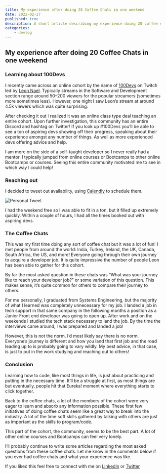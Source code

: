 ```yaml
---
title: My experience after doing 20 Coffee Chats in one weekend
date: 2022-02-27
published: true
description: A short article describing my experience doing 20 coffee chats over a weekend with aspiring developers in the 100Devs community.
categories:
    - devlog
---
```


## My experience after doing 20 Coffee Chats in one weekend

### Learning about 100Devs

I recently came across an online cohort by the name of [100Devs](https://leonnoel.com/100devs/) on Twitch led by [Leon Noel](https://twitter.com/leonnoel). Typically streams in the Software and Development section range around 50–200 viewers for the popular streamers (sometimes more sometimes less). However, one night I saw Leon’s stream at around 4.5k viewers which was quite surprising.

After checking it out I realized it was an online class type deal teaching an entire cohort. Upon further investigation, this community has an entire Discord and hashtag on Twitter! If you look up #100Devs you’ll be able to see a ton of aspiring devs showing off their progress, speaking about their experience amongst any number of things. As well as more experienced devs offering advice and help.

I am more on the side of a self-taught developer so I never really had a mentor. I typically jumped from online courses or Bootcamps to other online Bootcamps or courses. Seeing this entire community motivated me to see in which way I could help!

### Reaching out

I decided to tweet out availability, using [Calendly](https://calendly.com/) to schedule them.

![Personal Tweet](https://cdn.hashnode.com/res/hashnode/image/upload/v1645963615103/Nb_oLEgkZ.png)

I had the weekend free so I was able to fit in a ton, but it filled up extremely quickly. Within a couple of hours, I had all the times booked out with aspiring devs.

### The Coffee Chats

This was my first time doing any sort of coffee chat but it was a lot of fun! I met people from around the world: India, Turkey, Ireland, the UK, Canada, South Africa, the US, and more! Everyone going through their own journey to acquire a developer job. It is quite impressive the number of people Leon has been able to gather for this cohort.

By far the most asked question in these chats was “What was your journey like to reach your developer job?” or some variation of this question. This makes sense, it’s quite common for others to compare their journey to others.

For me personally, I graduated from Systems Engineering, but the majority of what I learned was completely unnecessary for my job. I landed a job in tech support in that same company in the following months a position as a Junior Front end developer was going to open up. After work and on the weekends I studied the tech stack necessary to land the job. By the time the interviews came around, I was prepared and landed a job!

However, this is not the norm. I’d most likely say there is no norm. Everyone’s journey is different and how you land that first job and the road leading up to is probably going to vary wildly. My best advice, in that case, is just to put in the work studying and reaching out to others!

### Conclusion

Learning how to code, like most things in life, is just about practicing and putting in the necessary time. It’ll be a struggle at first, as most things are but eventually, people hit that Eureka! moment where everything starts to click together.

Back to the coffee chats, a lot of the members of the cohort were very eager to learn and absorb any information possible. These first few initiatives of doing coffee chats seem like a great way to break into the industry. A lot of the time soft skills gathered by talking with others are just as important as the skills to program/code.

This part of the cohort, the community, seems to be the best part. A lot of other online courses and Bootcamps can feel very lonely.

I’ll probably continue to write some articles regarding the most asked questions from these coffee chats. Let me know in the comments below if you ever had coffee chats and what your experience was like.

If you liked this feel free to connect with me on [LinkedIn](https://www.linkedin.com/in/diego-ballesteros-9468a7136/) or [Twitter](https://twitter.com/relatablecoder)
